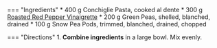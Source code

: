 === "Ingredients"
    * 400 g Conchiglie Pasta, cooked al dente
    * 300 g [Roasted Red Pepper Vinaigrette](../../sauces/vinaigrette/roasted-red-pepper-vinaigrette.md)
    * 200 g Green Peas, shelled, blanched, drained
    * 100 g Snow Pea Pods, trimmed, blanched, drained, chopped

=== "Directions"
    1. **Combine ingredients** in a large bowl. Mix evenly.

[^1]:
    Perelman, Deb. ["Summer Pea and Roasted Red Pepper Pasta Salad."](https://smittenkitchen.com/2009/08/summer-pea-and-roasted-red-pepper-pasta-salad/) *Smitten Kitchen.* 8 August 2009.
